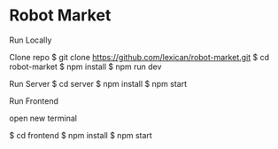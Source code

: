 # Robot Market

Run Locally

Clone repo $ git clone https://github.com/lexican/robot-market.git
$ cd robot-market
$ npm install
$ npm run dev

Run Server
$ cd server
$ npm install
$ npm start

Run Frontend

open new terminal

$ cd frontend
$ npm install
$ npm start

